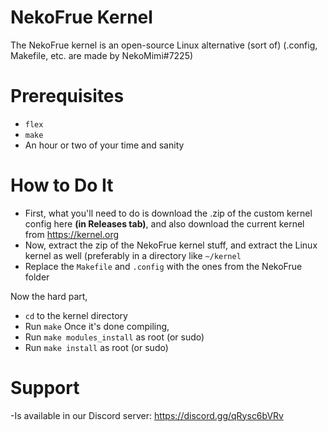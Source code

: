 # NekoFrue Kernel
The NekoFrue kernel is an open-source Linux alternative (sort of)
(.config, Makefile, etc. are made by NekoMimi#7225)

# Prerequisites
- `flex`
- `make`
- An hour or two of your time and sanity

# How to Do  It
- First, what you'll need to do is download the .zip of the custom kernel config here **(in Releases tab)**, and also download the current kernel from https://kernel.org
- Now,  extract the zip of the NekoFrue kernel stuff, and extract the Linux kernel as well (preferably in a directory like `~/kernel`
- Replace the `Makefile` and `.config` with the ones from the NekoFrue folder

Now the hard part,

- `cd` to the kernel directory
- Run `make`
Once it's done compiling,
- Run `make modules_install` as root (or sudo)
- Run `make install` as root (or sudo)

# Support

-Is available in our Discord server: https://discord.gg/qRysc6bVRv
